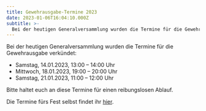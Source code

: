 ```yaml
---
title: Gewehrausgabe-Termine 2023
date: 2023-01-06T16:04:10.000Z
subtitle: >-
  Bei der heutigen Generalversammlung wurden die Termine für die Gewehrausgabe ...
---
```


Bei der heutigen Generalversammlung wurden die Termine für die Gewehrausgabe verkündet:

* Samstag, 14.01.2023, 13:00 – 14:00 Uhr
* Mittwoch, 18.01.2023, 19:00 – 20:00 Uhr
* Samstag, 21.01.2023, 11:00 – 12:00 Uhr

Bitte haltet euch an diese Termine für einen reibungslosen Ablauf.

Die Termine fürs Fest selbst findet ihr [hier](/neuigkeiten/ablauf-sebastianifest-2023).
